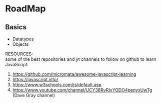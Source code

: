 # RoadMap
## Basics
- Datatypes
- Objects

RESOURCES:<br>
some of the best repositories and yt channels to follow on github to learn JavaScript:<br>
1) https://github.com/micromata/awesome-javascript-learning
2) https://javascript.info/
3) https://www.w3schools.com/js/default.asp
4) https://www.youtube.com/channel/UCY38RvRIxYODO4penyxUwTg (Dave Gray channel)

